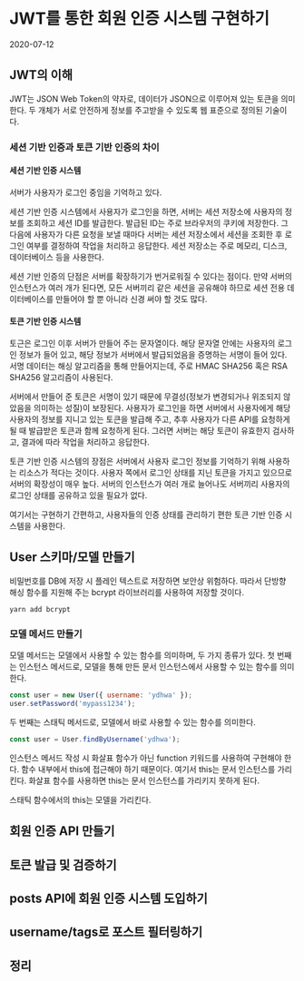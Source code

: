 # JWT를 통한 회원 인증 시스템 구현하기

2020-07-12

## JWT의 이해

JWT는 JSON Web Token의 약자로, 데이터가 JSON으로 이루어져 있는 토큰을 의미한다. 두 개체가 서로 안전하게 정보를 주고받을 수 있도록 웹 표준으로 정의된 기술이다.

### 세션 기반 인증과 토큰 기반 인증의 차이

#### 세션 기반 인증 시스템

서버가 사용자가 로그인 중임을 기억하고 있다.

세션 기반 인증 시스템에서 사용자가 로그인을 하면, 서버는 세션 저장소에 사용자의 정보를 조회하고 세션 ID를 발급한다. 발급된 ID는 주로 브라우저의 쿠키에 저장한다. 그 다음에 사용자가 다른 요청을 보낼 때마다 서버는 세션 저장소에서 세션을 조회한 후 로그인 여부를 결정하여 작업을 처리하고 응답한다. 세션 저장소는 주로 메모리, 디스크, 데이터베이스 등을 사용한다.

세션 기반 인증의 단점은 서버를 확장하기가 번거로워질 수 있다는 점이다. 만약 서버의 인스턴스가 여러 개가 된다면, 모든 서버끼리 같은 세션을 공유해야 하므로 세션 전용 데이터베이스를 만들어야 할 뿐 아니라 신경 써야 할 것도 많다.

#### 토큰 기반 인증 시스템

토근은 로그인 이후 서버가 만들어 주는 문자열이다. 해당 문자열 안에는 사용자의 로그인 정보가 들어 있고, 해당 정보가 서버에서 발급되었음을 증명하는 서명이 들어 있다. 서명 데이터는 해싱 알고리즘을 통해 만들어지는데, 주로 HMAC SHA256 혹은 RSA SHA256 알고리즘이 사용된다.

서버에서 만들어 준 토큰은 서명이 있기 때문에 무결성(정보가 변경되거나 위조되지 않았음을 의미하는 성질)이 보장된다. 사용자가 로그인을 하면 서버에서 사용자에게 해당 사용자의 정보를 지니고 있는 토큰을 발급해 주고, 추후 사용자가 다른 API를 요청하게 될 때 발급받은 토큰과 함께 요청하게 된다. 그러면 서버는 해당 토큰이 유효한지 검사하고, 결과에 따라 작업을 처리하고 응답한다.

토큰 기반 인증 시스템의 장점은 서버에서 사용자 로그인 정보를 기억하기 위해 사용하는 리소스가 적다는 것이다. 사용자 쪽에서 로그인 상태를 지닌 토큰을 가지고 있으므로 서버의 확장성이 매우 높다. 서버의 인스턴스가 여러 개로 늘어나도 서버끼리 사용자의 로그인 상태를 공유하고 있을 필요가 없다.

여기서는 구현하기 간편하고, 사용자들의 인증 상태를 관리하기 편한 토큰 기반 인증 시스템을 사용한다.

## User 스키마/모델 만들기

비밀번호를 DB에 저장 시 플레인 텍스트로 저장하면 보안상 위험하다. 따라서 단방향 해싱 함수를 지원해 주는 bcrypt 라이브러리를 사용하여 저장할 것이다.

```
yarn add bcrypt
```

### 모델 메서드 만들기

모델 메서드는 모델에서 사용할 수 있는 함수를 의미하며, 두 가지 종류가 있다. 첫 번째는 인스턴스 메서드로, 모델을 통해 만든 문서 인스턴스에서 사용할 수 있는 함수를 의미한다.

```javascript
const user = new User({ username: 'ydhwa' });
user.setPassword('mypass1234');
```

두 번째는 스태틱 메서드로, 모델에서 바로 사용할 수 있는 함수를 의미한다.

```javascript
const user = User.findByUsername('ydhwa');
```

인스턴스 메서드 작성 시 화살표 함수가 아닌 function 키워드를 사용하여 구현해야 한다. 함수 내부에서 this에 접근해야 하기 때문이다. 여기서 this는 문서 인스턴스를 가리킨다. 화살표 함수를 사용하면 this는 문서 인스턴스를 가리키지 못하게 된다.

스태틱 함수에서의 this는 모델을 가리킨다.

## 회원 인증 API 만들기

## 토큰 발급 및 검증하기

## posts API에 회원 인증 시스템 도입하기

## username/tags로 포스트 필터링하기

## 정리
